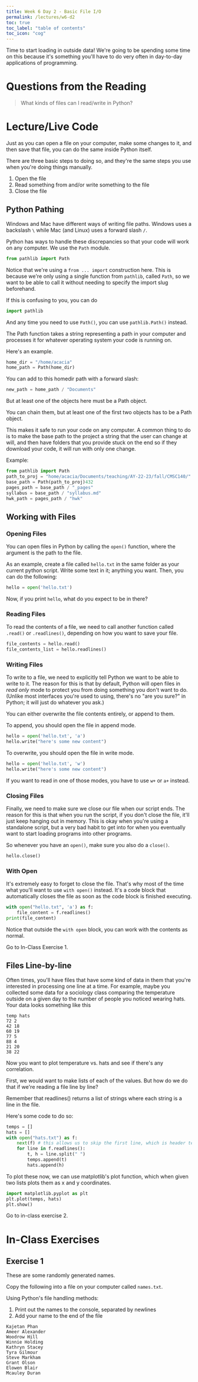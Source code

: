```yaml
---
title: Week 6 Day 2 - Basic File I/O
permalink: /lectures/w6-d2
toc: true
toc_label: "table of contents"
toc_icon: "cog"
---
```


Time to start loading in outside data! We're going to be spending some time on this because it's something you'll have to do very often in day-to-day applications of programming. 

# Questions from the Reading

> What kinds of files can I read/write in Python?

> 

# Lecture/Live Code

Just as you can open a file on your computer, make some changes to it, and then save that file, you can do the same inside Python itself. 

There are three basic steps to doing so, and they're the same steps you use when you're doing things manually.

1. Open the file
2. Read something from and/or write something to the file
3. Close the file

## Python Pathing

Windows and Mac have different ways of writing file paths. Windows uses a backslash `\` while Mac (and Linux) uses a forward slash `/`. 

Python has ways to handle these discrepancies so that your code will work on any computer. We use the `Path` module. 

```py
from pathlib import Path
```

Notice that we're using a `from ... import` construction here. This is because we're only using a single function from `pathlib`, called `Path`, so we want to be able to call it without needing to specify the import slug beforehand. 

If this is confusing to you, you can do 

```py
import pathlib
```

And any time you need to use `Path()`, you can use `pathlib.Path()` instead.

The Path function takes a string representing a path in your computer and processes it for whatever operating system your code is running on. 

Here's an example. 

```py
home_dir = "/home/acacia"
home_path = Path(home_dir)
```

You can add to this homedir path with a forward slash:

```py
new_path = home_path / "Documents"
```

But at least one of the objects here must be a Path object. 

You can chain them, but at least one of the first two objects has to be a Path object. 

This makes it safe to run your code on any computer. A common thing to do is to make the base path to the project a string that the user can change at will, and then have folders that you provide stuck on the end so if they download your code, it will run with only one change. 

Example:

```py
from pathlib import Path
path_to_proj = "home/acacia/Documents/teaching/AY-22-23/fall/CMSC140/"
base_path = Path(path_to_proj)432
pages_path = base_path / "_pages"
syllabus = base_path / "syllabus.md"
hwk_path = pages_path / "hwk"
```

## Working with Files 

### Opening Files 

You can open files in Python by calling the `open()` function, where the argument is the path to the file. 

As an example, create a file called `hello.txt` in the same folder as your current python script. Write some text in it; anything you want. Then, you can do the following:

```py
hello = open('hello.txt')
```

Now, if you print `hello`, what do you expect to be in there?


### Reading Files 

To read the contents of a file, we need to call another function called `.read()` or `.readlines()`, depending on how you want to save your file. 

```py
file_contents = hello.read()
file_contents_list = hello.readlines()
```

### Writing Files

To write to a file, we need to explicitly tell Python we want to be able to write to it. The reason for this is that by default, Python will open files in _read only_ mode to protect you from doing something you don't want to do. (Unlike most interfaces you're used to using, there's no "are you sure?" in Python; it will just do whatever you ask.)

You can either overwrite the file contents entirely, or append to them.

To append, you should open the file in append mode.

```py
hello = open('hello.txt', 'a')
hello.write("here's some new content")
```

To overwrite, you should open the file in write mode.

```py
hello = open('hello.txt', 'w')
hello.write("here's some new content")
```

If you want to read in one of those modes, you have to use `w+` or `a+` instead.

### Closing Files

Finally, we need to make sure we close our file when our script ends. The reason for this is that when you run the script, if you don't close the file, it'll just keep hanging out in memory. This is okay when you're using a standalone script, but a very bad habit to get into for when you eventually want to start loading programs into other programs. 

So whenever you have an `open()`, make sure you also do a `close()`.

```py
hello.close()
```


### With Open 

It's extremely easy to forget to close the file. That's why most of the time what you'll want to use `with open()` instead. It's a code block that automatically closes the file as soon as the code block is finished executing. 

```py
with open("hello.txt", 'a') as f:
    file_content = f.readlines()
print(file_content)
```

Notice that outside the `with open` block, you can work with the contents as normal. 

Go to In-Class Exercise 1.

## Files Line-by-line

Often times, you'll have files that have some kind of data in them that you're interested in processing one line at a time. For example, maybe you collected some data for a sociology class comparing the temperature outside on a given day to the number of people you noticed wearing hats. Your data looks  something like this

```
temp hats
72 2
42 18
60 19
77 5
88 4
21 20
38 22
```

Now you want to plot temperature vs. hats and see if there's any correlation. 

First, we would want to make lists of each of the values. But how do we do that if we're reading a file line by line?

Remember that readlines() returns a list of strings where each string is a line in the file. 

Here's some code to do so:

```py
temps = []
hats = []
with open("hats.txt") as f:
    next(f) # this allows us to skip the first line, which is header text
    for line in f.readlines():
        t, h = line.split(" ")
        temps.append(t)
        hats.append(h)
```

To plot these now, we can use matplotlib's plot function, which when given two lists plots them as x and y coordinates.

```py
import matplotlib.pyplot as plt
plt.plot(temps, hats)
plt.show()
```

Go to in-class exercise 2.

# In-Class Exercises

## Exercise 1

These are some randomly generated names. 

Copy the following into a file on your computer called `names.txt`. 

Using Python's file handling methods:

1. Print out the names to the console, separated by newlines
2. Add your name to the end of the file

```
Kajetan Phan
Ameer Alexander
Woodrow Hill
Winnie Holding
Kathryn Stacey
Tyra Gilmour
Steve Markham
Grant Olson
Elowen Blair
Mcauley Duran
```
